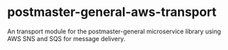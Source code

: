 # postmaster-general-aws-transport
An transport module for the postmaster-general microservice library using AWS SNS and SQS for message delivery.
